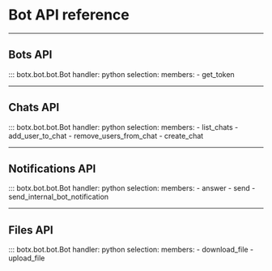 # Bot API reference

---

## **Bots API**

::: botx.bot.bot.Bot
    handler: python
    selection:
      members:
        - get_token

---

## **Chats API**

::: botx.bot.bot.Bot
    handler: python
    selection:
      members:
        - list_chats
        - add_user_to_chat
        - remove_users_from_chat
        - create_chat

---

## **Notifications API**

::: botx.bot.bot.Bot
    handler: python
    selection:
      members:
        - answer
        - send
        - send_internal_bot_notification

---

## **Files API**

::: botx.bot.bot.Bot
    handler: python
    selection:
      members:
        - download_file
        - upload_file
